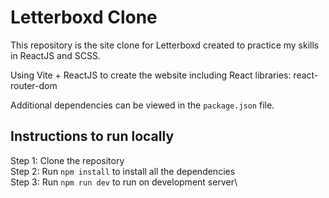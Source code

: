 # Letterboxd Clone
This repository is the site clone for Letterboxd created to practice my skills in ReactJS and SCSS.

Using Vite + ReactJS to create the website including React libraries: react-router-dom

Additional dependencies can be viewed in the `package.json` file.

## Instructions to run locally
Step 1: Clone the repository\
Step 2: Run `npm install` to install all the dependencies\
Step 3: Run `npm run dev` to run on development server\
